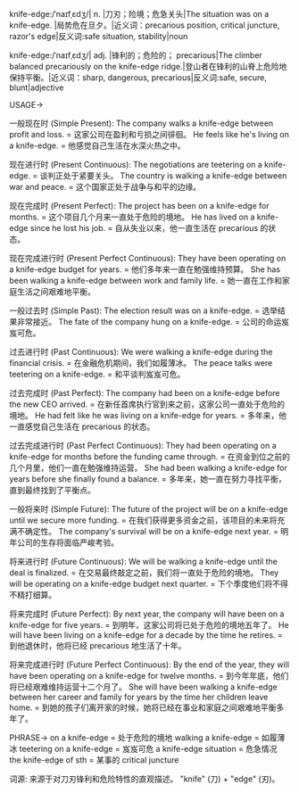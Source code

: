 knife-edge:/ˈnaɪfˌɛdʒ/| n. |刀刃；险境；危急关头|The situation was on a knife-edge. |局势危在旦夕。|近义词：precarious position, critical juncture, razor's edge|反义词:safe situation, stability|noun

knife-edge:/ˈnaɪfˌɛdʒ/| adj. |锋利的；危险的； precarious|The climber balanced precariously on the knife-edge ridge.|登山者在锋利的山脊上危险地保持平衡。|近义词：sharp, dangerous, precarious|反义词:safe, secure, blunt|adjective


USAGE->

一般现在时 (Simple Present):
The company walks a knife-edge between profit and loss. = 这家公司在盈利和亏损之间徘徊。
He feels like he's living on a knife-edge. = 他感觉自己生活在水深火热之中。


现在进行时 (Present Continuous):
The negotiations are teetering on a knife-edge. = 谈判正处于紧要关头。
The country is walking a knife-edge between war and peace. = 这个国家正处于战争与和平的边缘。


现在完成时 (Present Perfect):
The project has been on a knife-edge for months. =  这个项目几个月来一直处于危险的境地。
He has lived on a knife-edge since he lost his job. = 自从失业以来，他一直生活在 precarious 的状态。


现在完成进行时 (Present Perfect Continuous):
They have been operating on a knife-edge budget for years. = 他们多年来一直在勉强维持预算。
She has been walking a knife-edge between work and family life. = 她一直在工作和家庭生活之间艰难地平衡。


一般过去时 (Simple Past):
The election result was on a knife-edge. = 选举结果非常接近。
The fate of the company hung on a knife-edge. = 公司的命运岌岌可危。


过去进行时 (Past Continuous):
We were walking a knife-edge during the financial crisis. = 在金融危机期间，我们如履薄冰。
The peace talks were teetering on a knife-edge. = 和平谈判岌岌可危。


过去完成时 (Past Perfect):
The company had been on a knife-edge before the new CEO arrived. = 在新任首席执行官到来之前，这家公司一直处于危险的境地。
He had felt like he was living on a knife-edge for years. = 多年来，他一直感觉自己生活在 precarious 的状态。


过去完成进行时 (Past Perfect Continuous):
They had been operating on a knife-edge for months before the funding came through. = 在资金到位之前的几个月里，他们一直在勉强维持运营。
She had been walking a knife-edge for years before she finally found a balance. = 多年来，她一直在努力寻找平衡，直到最终找到了平衡点。


一般将来时 (Simple Future):
The future of the project will be on a knife-edge until we secure more funding. = 在我们获得更多资金之前，该项目的未来将充满不确定性。
The company's survival will be on a knife-edge next year. = 明年公司的生存将面临严峻考验。


将来进行时 (Future Continuous):
We will be walking a knife-edge until the deal is finalized. = 在交易最终敲定之前，我们将一直处于危险的境地。
They will be operating on a knife-edge budget next quarter. = 下个季度他们将不得不精打细算。


将来完成时 (Future Perfect):
By next year, the company will have been on a knife-edge for five years. = 到明年，这家公司将已处于危险的境地五年了。
He will have been living on a knife-edge for a decade by the time he retires. = 到他退休时，他将已经 precarious 地生活了十年。


将来完成进行时 (Future Perfect Continuous):
By the end of the year, they will have been operating on a knife-edge for twelve months. = 到今年年底，他们将已经艰难维持运营十二个月了。
She will have been walking a knife-edge between her career and family for years by the time her children leave home. = 到她的孩子们离开家的时候，她将已经在事业和家庭之间艰难地平衡多年了。



PHRASE->
on a knife-edge = 处于危险的境地
walking a knife-edge = 如履薄冰
teetering on a knife-edge = 岌岌可危
a knife-edge situation = 危急情况
the knife-edge of sth = 某事的 critical juncture


词源:  来源于对刀刃锋利和危险特性的直观描述。 "knife" (刀) + "edge" (刃)。
